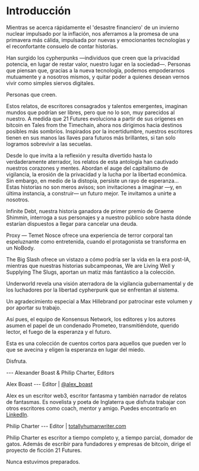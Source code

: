 # Introducción

Mientras se acerca rápidamente el 'desastre financiero' de un invierno nuclear impulsado por la inflación, nos aferramos a la promesa de una primavera más cálida, impulsada por nuevas y emocionantes tecnologías y el reconfortante consuelo de contar historias.

Han surgido los cypherpunks —individuos que creen que la privacidad potencia, en lugar de restar valor, nuestro lugar en la sociedad—. Personas que piensan que, gracias a la nueva tecnología, podemos empoderarnos mutuamente y a nosotros mismos, y quitar poder a quienes desean vernos vivir como simples siervos digitales.

Personas que creen.

Estos relatos, de escritores consagrados y talentos emergentes, imaginan mundos que podrían ser libres, pero que no lo son, muy parecidos al nuestro. A medida que 21 Futures evoluciona a partir de sus orígenes en bitcoin en Tales from the Timechain, ahora nos dirigimos hacia destinos posibles más sombríos. Inspirados por la incertidumbre, nuestros escritores tienen en sus manos las llaves para futuros más brillantes, si tan solo logramos sobrevivir a las secuelas.

Desde lo que invita a la reflexión y resulta divertido hasta lo verdaderamente aterrador, los relatos de esta antología han cautivado nuestros corazones y mentes. Abordan el auge del capitalismo de vigilancia, la erosión de la privacidad y la lucha por la libertad económica. Sin embargo, en medio de la distopía, persiste un rayo de esperanza... Estas historias no son meros avisos; son invitaciones a imaginar —y, en última instancia, a construir— un futuro mejor. Te invitamos a unirte a nosotros.

Infinite Debt, nuestra historia ganadora de primer premio de Graeme Shimmin, interroga a sus personajes y a nuestro público sobre hasta dónde estarían dispuestos a llegar para cancelar una deuda.

Proxy — Temet Nosce ofrece una experiencia de terror corporal tan espeluznante como entretenida, cuando el protagonista se transforma en un NoBody.

The Big Slash ofrece un vistazo a cómo podría ser la vida en la era post-IA, mientras que nuestras historias subcampeonas, We are Living Well y Supplying The Slugs, aportan un matiz más fantástico a la colección.

Underworld revela una visión aterradora de la vigilancia gubernamental y de los luchadores por la libertad cypherpunk que se enfrentan al sistema.

Un agradecimiento especial a Max Hillebrand por patrocinar este volumen y por aportar su trabajo.

Así pues, el equipo de Konsensus Network, los editores y los autores asumen el papel de un condenado Prometeo, transmitiéndote, querido lector, el fuego de la esperanza y el futuro.

Esta es una colección de cuentos cortos para aquellos que pueden ver lo que se avecina y eligen la esperanza en lugar del miedo.

Disfruta.

--- Alexander Boast & Philip Charter, Editors

Alex Boast --- Editor | [@alex_boast](https://x.com/alex_boast)

Alex es un escritor web3, escritor fantasma y también narrador de relatos de fantasmas. Es novelista y poeta de Inglaterra que disfruta trabajar con otros escritores como coach, mentor y amigo. Puedes encontrarlo en [LinkedIn](https://www.linkedin.com/in/alexboast/).

Philip Charter --- Editor | [totallyhumanwriter.com](https://totallyhumanwriter.com)

Philip Charter es escritor a tiempo completo y, a tiempo parcial, domador de gatos. Además de escribir para fundadores y empresas de bitcoin, dirige el proyecto de ficción 21 Futures.

Nunca estuvimos preparados.